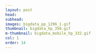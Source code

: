 ```yaml
---
layout: post
head: 
subhead: 
images: bigdata_pp_1296_1.gif
thumbnail: bigdata_hp_350.gif
m-thumbnail: bigdata_mobile_hp_332.gif
col: 1
order: 14
---
```

